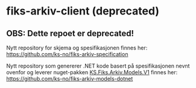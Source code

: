 # fiks-arkiv-client (deprecated)

## OBS: Dette repoet er deprecated!
Nytt repository for skjema og spesifikasjonen finnes her: https://github.com/ks-no/fiks-arkiv-specification

Nytt repository som genererer .NET kode basert på spesifikasjonen nevnt ovenfor og leverer nuget-pakken [KS.Fiks.Arkiv.Models.V1](https://www.nuget.org/packages/KS.Fiks.Arkiv.Models.V1) finnes her: https://github.com/ks-no/fiks-arkiv-models-dotnet
